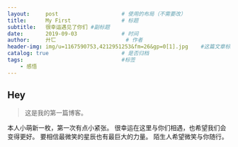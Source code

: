 ```yaml
---
layout:     post                    # 使用的布局（不需要改）
title:      My First                # 标题 
subtitle:   很幸运遇见了你们 #副标题
date:       2019-09-03              # 时间
author:     廾匸                      # 作者
header-img: img/u=1167590753,4212951253&fm=26&gp=0[1].jpg    #这篇文章标题背景图片
catalog: true                       # 是否归档
tags:                               #标签
    - 感悟
---
```


## Hey
>这是我的第一篇博客。

本人小萌新一枚，第一次有点小紧张。
很幸运在这里与你们相遇，也希望我们会变得更好。
要相信最微笑的星辰也有最巨大的力量。
陌生人希望微笑与你随行。
